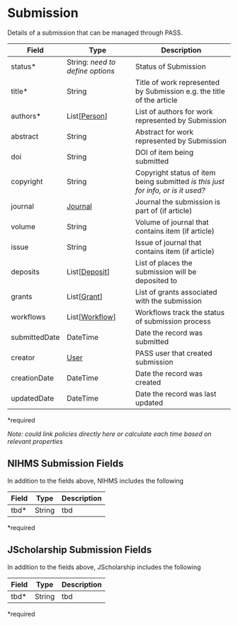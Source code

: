# Submission
Details of a submission that can be managed through PASS.

| Field  		| Type  		| Description |
| ------------- | ------------- | ------------- |
| status* |  String: _need to define options_ | Status of Submission |
| title* | String | Title of work represented by Submission e.g. the title of the article |
| authors* | List[[Person](Person.md)]  | List of authors for work represented by Submission |
| abstract | String | Abstract for work represented by Submission |
| doi | String | DOI of item being submitted |
| copyright | String | Copyright status of item being submitted _is this just for info, or is it used?_  |
| journal | [Journal](Journal.md) | Journal the submission is part of (if article) |
| volume | String | Volume of journal that contains item (if article) |
| issue | String | Issue of journal that contains item (if article) |
| deposits | List[[Deposit](Deposit.md)] | List of places the submission will be deposited to |
| grants | List[[Grant](Grant.md)] | List of grants associated with the submission |
| workflows | List[[Workflow](Workflow.md)] | Workflows track the status of submission process |
| submittedDate | DateTime | Date the record was submitted |
| creator | [User](User.md) | PASS user that created submission |
| creationDate | DateTime | Date the record was created |
| updatedDate | DateTime | Date the record was last updated |

*required

_Note: could link policies directly here or calculate each time based on relevant properties_

## NIHMS Submission Fields

In addition to the fields above, NIHMS includes the following

| Field  		| Type  		| Description |
| ------------- | ------------- | ------------- |
| tbd* |  String | tbd |

*required

## JScholarship Submission Fields

In addition to the fields above, JScholarship includes the following

| Field  		| Type  		| Description |
| ------------- | ------------- | ------------- |
| tbd* |  String | tbd |

*required

